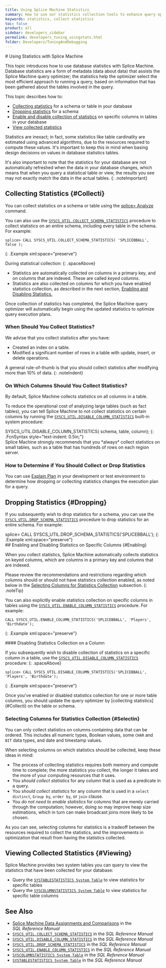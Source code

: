 ```yaml
---
title: Using Splice Machine Statistics
summary: How to use our statistics collection tools to enhance query optimization.
keywords: statistics, collect statistics
toc: false
product: all
sidebar: developers_sidebar
permalink: developers_tuning_usingstats.html
folder: Developers/TuningAndDebugging
---
```

<section>
<div class="TopicContent" data-swiftype-index="true" markdown="1">
# Using Statistics with Splice Machine

This topic introduces how to use database statistics with Splice
Machine. Database statistics are a form of metadata (data about data)
that assists the Splice Machine query optimizer; the statistics help the
optimizer select the most efficient approach to running a query, based
on information that has been gathered about the tables involved in the
query.

This topic describes how to:

* [Collecting statistics](#Collecti) for a schema or table in your
  database
* [Dropping statistics](#Dropping) for a schema
* [Enable and disable collection of statistics](#Enabling) on specific
  columns in tables in your database
* [View collected statistics](#Viewing)

Statistics are inexact; in fact, some statistics like table cardinality
are estimated using advanced algorithms, due to the resources required
to compute these values. It's important to keep this in mind when basing
design decisions on values in database statistics tables.  
  
It's also important to note that the statistics for your database are
not automatically refreshed when the data in your database changes,
which means that when you query a statistical table or view, the results
you see may not exactly match the data in the actual tables.
{: .noteImportant}

## Collecting Statistics   {#Collecti}

You can collect statistics on a schema or table using the [<span
class="AppFontCustCode">splice&gt; Analyze</span>](cmdlineref_analyze.html)
command.

You can also use the
[`SYSCS_UTIL.COLLECT_SCHEMA_STATISTICS`](sqlref_sysprocs_collectschemastats.html)
procedure to collect statistics on an entire schema, including every
table in the schema. For example:

<div class="preWrapperWide" markdown="1">
    
    splice> CALL SYSCS_UTIL.COLLECT_SCHEMA_STATISTICS( 'SPLICEBBALL', false );
{: .Example xml:space="preserve"}

</div>
During statistical collection:
{: .spaceAbove}

* Statistics are automatically collected on columns in a primary key,
  and on columns that are indexed. These are called *keyed columns*.
* Statistics are also collected on columns for which you have enabled
  statistics collection, as described in the next section, [Enabling and
  Disabling Statistics.](#Enabling)

Once collection of statistics has completed, the Splice Machine query
optimizer will automatically begin using the updated statistics to
optimize query execution plans.

### When Should You Collect Statistics?

We advise that you collect statistics after you have:

* Created an index on a table.
* Modified a significant number of rows in a table with update, insert,
  or delete operations.

A general rule-of-thumb is that you should collect statistics after
modifying more than 10% of data.
{: .noteIndent}

### On Which Columns Should You Collect Statistics?

By default, Splice Machine collects statistics on all columns in a
table.

To reduce the operational cost of analyzing large tables (such as fact
tables), you can tell Splice Machine to not collect statistics on
certain columns by running the
[`SYSCS_UTIL.DISABLE_COLUMN_STATISTICS`](sqlref_sysprocs_disablecolumnstats.html) built-in
system procedure:

<div class="fcnWrapperWide" markdown="1">
    SYSCS_UTIL.DISABLE_COLUMN_STATISTICS( schema, table, column);
{: .FcnSyntax style="text-indent: 0.5in;"}

</div>
Splice Machine strongly recommends that you *always* collect statistics
on small tables, such as a table that has hundreds of rows on each
region server.

### How to Determine if You Should Collect or Drop Statistics

You can use [Explain Plan](developers_tuning_explainplan.html) in your
development or test environment to determine how dropping or collecting
statistics changes the execution plan for a query.

## Dropping Statistics   {#Dropping}

If you subsequently wish to drop statistics for a schema, you can use
the
[`SYSCS_UTIL.DROP_SCHEMA_STATISTICS`](sqlref_sysprocs_dropschemastats.html)
procedure to drop statistics for an entire schema. For example:

<div class="preWrapperWide" markdown="1">
    splice> CALL SYSCS_UTIL.DROP_SCHEMA_STATISTICS('SPLICEBBALL');
{: .Example xml:space="preserve"}

</div>
## Enabling and Disabling Statistics on Specific Columns   {#Enabling}

When you collect statistics, Splice Machine automatically collects
statistics on keyed columns, which are columns in a primary key and
columns that are indexed.

Please review the recommendations and restrictions regarding which
columns should or should not have statistics collection enabled, as
noted below in the [Selecting Columns for Statistics
Collection](#Selectin) subsection.
{: .noteTip}

You can also explicitly enable statistics collection on specific columns
in tables using the
[`SYSCS_UTIL.ENABLE_COLUMN_STATISTICS`](sqlref_sysprocs_enablecolumnstats.html)
procedure. For example:

<div class="preWrapperWide" markdown="1">
    
    CALL SYSCS_UTIL.ENABLE_COLUMN_STATISTICS('SPLICEBBALL', 'Players', 'Birthdate');
{: .Example xml:space="preserve"}

</div>
#### Disabling Statistics Collection on a Column

If you subsequently wish to disable collection of statistics on a
specific column in a table, use the
[`SYSCS_UTIL.DISABLE_COLUMN_STATISTICS`](sqlref_sysprocs_disablecolumnstats.html)
procedure:
{: .spaceAbove}

<div class="preWrapperWide" markdown="1">
    
    splice> CALL SYSCS_UTIL.DISABLE_COLUMN_STATISTICS('SPLICEBBALL', 'Players', 'Birthdate');
{: .Example xml:space="preserve"}

</div>
Once you've enabled or disabled statistics collection for one or more
table columns, you should update the query optimizer by [collecting
statistics](#Collecti) on the table or schema.

### Selecting Columns for Statistics Collection   {#Selectin}

You can only collect statistics on columns containing data that can be
ordered. This includes all numeric types, Boolean values, some
`CHAR` and `BIT` data types, and date and timestamp values.

When selecting columns on which statistics should be collected, keep
these ideas in mind:

* The process of collecting statistics requires both memory and compute
  time to complete; the more statistics you collect, the longer it takes
  and the more of your computing resources that it uses.
* You *should collect statistics* for any column that is used as a
  predicate in a query.
* You *should collect statistics* for any column that is used in a
  `select distinct`, `Group by`, `order by`, or `join` clause.
* You *do not need to enable statistics* for columns that are merely
  carried through the computation; however, doing so may improve heap
  size estimations, which in turn can make broadcast joins more likely
  to be chosen.

As you can see, selecting columns for statistics is a tradeoff between
the resources required to collect the statistics, and the improvements
in optimization that result from having the statistics collected.

## Viewing Collected Statistics   {#Viewing}

Splice Machine provides two system tables you can query to view the
statistics that have been collected for your database:

* Query the [`SYSTABLESTATISTICS System
  Table`](sqlref_systables_systablestats.html) to view statistics for
  specific tables
* Query the [`SYSCOLUMNSTATISTICS System
  Table`](sqlref_systables_syscolumnstats.html) to view statistics for
  specific table columns

## See Also

* [Splice Machine Data Assignments and
  Comparisons](sqlref_datatypes_compatability.html) in the
  *SQL Reference Manual*
* [`SYSCS_UTIL.COLLECT_SCHEMA_STATISTICS`](sqlref_sysprocs_collectschemastats.html)
  in the *SQL Reference Manual*
* [`SYSCS_UTIL.DISABLE_COLUMN_STATISTICS`](sqlref_sysprocs_disablecolumnstats.html)
  in the *SQL Reference Manual*
* [`SYSCS_UTIL.DROP_SCHEMA_STATISTICS`](sqlref_sysprocs_dropschemastats.html)
  in the *SQL Reference Manual*
* [`SYSCS_UTIL.ENABLE_COLUMN_STATISTICS`](sqlref_sysprocs_enablecolumnstats.html)
  in the *SQL Reference Manual*
* [`SYSCOLUMNSTATISTICS System
  Table`](sqlref_systables_syscolumnstats.html) in the *SQL Reference
  Manual*
* [`SYSTABLESTATISTICS System
  Table`](sqlref_systables_systablestats.html) in the *SQL Reference
  Manual*

</div>
</section>

